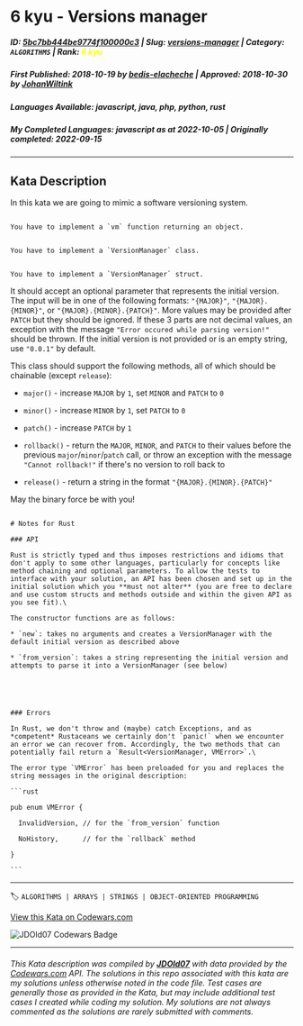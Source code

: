 # 6 kyu - Versions manager

##### **ID**: [5bc7bb444be9774f100000c3](https://www.codewars.com/kata/5bc7bb444be9774f100000c3) | **Slug**: [versions-manager](https://www.codewars.com/kata/5bc7bb444be9774f100000c3) | **Category**: `ALGORITHMS` | **Rank**: <span style="color:yellow">6 kyu</span>

##### **First Published**: 2018-10-19 ***by*** [bedis-elacheche](https://www.codewars.com/users/bedis-elacheche) | **Approved**: 2018-10-30 ***by*** [JohanWiltink](https://www.codewars.com/users/JohanWiltink)

##### **Languages Available**: javascript, java, php, python, rust

##### **My Completed Languages**: javascript ***as at*** 2022-10-05 | **Originally completed**: 2022-09-15

---

## Kata Description


In this kata we are going to mimic a software versioning system.



```if:javascript

You have to implement a `vm` function returning an object.

```

```if:java,php,python

You have to implement a `VersionManager` class.

```

```if:rust

You have to implement a `VersionManager` struct.

```



It should accept an optional parameter that represents the initial version. The input will be in one of the following formats: `"{MAJOR}"`, `"{MAJOR}.{MINOR}"`, or `"{MAJOR}.{MINOR}.{PATCH}"`. More values may be provided after `PATCH` but they should be ignored. If these 3 parts are not decimal values, an exception with the message `"Error occured while parsing version!"` should be thrown. If the initial version is not provided or is an empty string, use `"0.0.1"` by default.



This class should support the following methods, all of which should be chainable (except `release`):



* `major()` - increase `MAJOR` by `1`, set `MINOR` and `PATCH` to `0`

* `minor()` - increase `MINOR` by `1`, set `PATCH` to `0`

* `patch()` - increase `PATCH` by `1`

* `rollback()` - return the `MAJOR`, `MINOR`, and `PATCH` to their values before the previous `major`/`minor`/`patch` call, or throw an exception with the message `"Cannot rollback!"` if there's no version to roll back to

* `release()` - return a string in the format `"{MAJOR}.{MINOR}.{PATCH}"`



May the binary force be with you!



~~~if:rust

# Notes for Rust

### API

Rust is strictly typed and thus imposes restrictions and idioms that don't apply to some other languages, particularly for concepts like method chaining and optional parameters. To allow the tests to interface with your solution, an API has been chosen and set up in the initial solution which you **must not alter** (you are free to declare and use custom structs and methods outside and within the given API as you see fit).\

The constructor functions are as follows:

* `new`: takes no arguments and creates a VersionManager with the  default initial version as described above

* `from_version`: takes a string representing the initial version and attempts to parse it into a VersionManager (see below)





### Errors

In Rust, we don't throw and (maybe) catch Exceptions, and as *competent* Rustaceans we certainly don't `panic!` when we encounter an error we can recover from. Accordingly, the two methods that can potentially fail return a `Result<VersionManager, VMError>`.\

The error type `VMError` has been preloaded for you and replaces the string messages in the original description:

```rust

pub enum VMError {

  InvalidVersion, // for the `from_version` function

  NoHistory,      // for the `rollback` method

}

```

~~~

---


🏷 `ALGORITHMS | ARRAYS | STRINGS | OBJECT-ORIENTED PROGRAMMING`


[View this Kata on Codewars.com](https://www.codewars.com/kata/5bc7bb444be9774f100000c3)

![](https://www.codewars.com/users/jdold07/badges/large "JDOld07 Codewars Badge")

---

###### *This Kata description was compiled by [**JDOld07**](https://tpstech.dev) with data provided by the [Codewars.com](https://www.codewars.com) API.  The solutions in this repo associated with this kata are my solutions unless otherwise noted in the code file.  Test cases are generally those as provided in the Kata, but may include additional test cases I created while coding my solution.  My solutions are not always commented as the solutions are rarely submitted with comments.*
